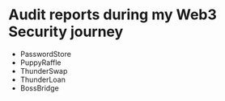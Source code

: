 # Audit reports during my Web3 Security journey

* PasswordStore
* PuppyRaffle
* ThunderSwap
* ThunderLoan
* BossBridge
